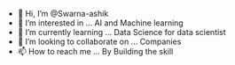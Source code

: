 - 👋 Hi, I’m @Swarna-ashik
- 👀 I’m interested in ... AI and Machine learning
- 🌱 I’m currently learning ... Data Science for data scientist
- 💞️ I’m looking to collaborate on ... Companies
- 📫 How to reach me ... By Building the skill

<!---
Swarna-ashik/Swarna-ashik is a ✨ special ✨ repository because its `README.md` (this file) appears on your GitHub profile.
You can click the Preview link to take a look at your changes.
--->
